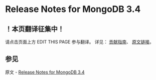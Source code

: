 # Release Notes for MongoDB 3.4

## ！本页翻译征集中！

请点击页面上方 EDIT THIS PAGE 参与翻译。
详见：
[贡献指南]( https://github.com/JinMuInfo/MongoDB-Manual-zh/blob/master/CONTRIBUTING.md )、
[原文链接](  https://docs.mongodb.com/manual/release-notes/3.4/  )。

## 参见

原文 - [Release Notes for MongoDB 3.4]( https://docs.mongodb.com/manual/release-notes/3.4/ )

